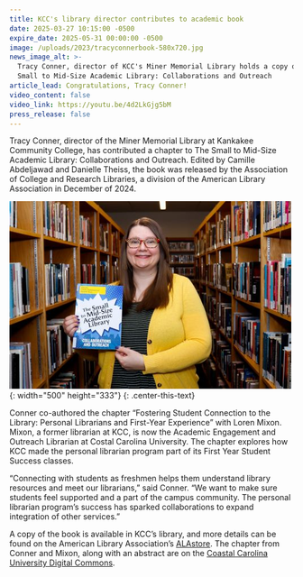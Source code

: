 ```yaml
---
title: KCC's library director contributes to academic book
date: 2025-03-27 10:15:00 -0500
expire_date: 2025-05-31 00:00:00 -0500
image: /uploads/2023/tracyconnerbook-580x720.jpg
news_image_alt: >-
  Tracy Conner, director of KCC's Miner Memorial Library holds a copy of The
  Small to Mid-Size Academic Library: Collaborations and Outreach
article_lead: Congratulations, Tracy Conner!
video_content: false
video_link: https://youtu.be/4d2LkGjg5bM
press_release: false
---
```

Tracy Conner, director of the Miner Memorial Library at Kankakee Community College, has contributed a chapter to The Small to Mid-Size Academic Library: Collaborations and Outreach. Edited by Camille Abdeljawad and Danielle Theiss, the book was released by the Association of College and Research Libraries, a division of the American Library Association in December of 2024.

![Tracy Conner, director of KCC's Miner Memorial Library holds a copy of The Small to Mid-Size Academic Library: Collaborations and Outreach](/uploads/2023/tracyconnerbook-500x333.jpg "Tracy Conner, director of KCC's Miner Memorial Library holds a copy of The Small to Mid-Size Academic Library: Collaborations and Outreach"){: width="500" height="333"}
{: .center-this-text}

Conner co-authored the chapter “Fostering Student Connection to the Library: Personal Librarians and First-Year Experience” with Loren Mixon. Mixon, a former librarian at KCC, is now the Academic Engagement and Outreach Librarian at Costal Carolina University. The chapter explores how KCC made the personal librarian program part of its First Year Student Success classes.

“Connecting with students as freshmen helps them understand library resources and meet our librarians,” said Conner. “We want to make sure students feel supported and a part of the campus community. The personal librarian program’s success has sparked collaborations to expand integration of other services.”

A copy of the book is available in KCC’s library, and more details can be found on the American Library Association’s [ALAstore](https://alastore.ala.org/small-mid-size-academic-library-collaborations-and-outreach "https://alastore.ala.org/small-mid-size-academic-library-collaborations-and-outreach"). The chapter from Conner and Mixon, along with an abstract are on the [Coastal Carolina University Digital Commons](https://digitalcommons.coastal.edu/lib-fac-pub/16/ "https://digitalcommons.coastal.edu/lib-fac-pub/16/").
